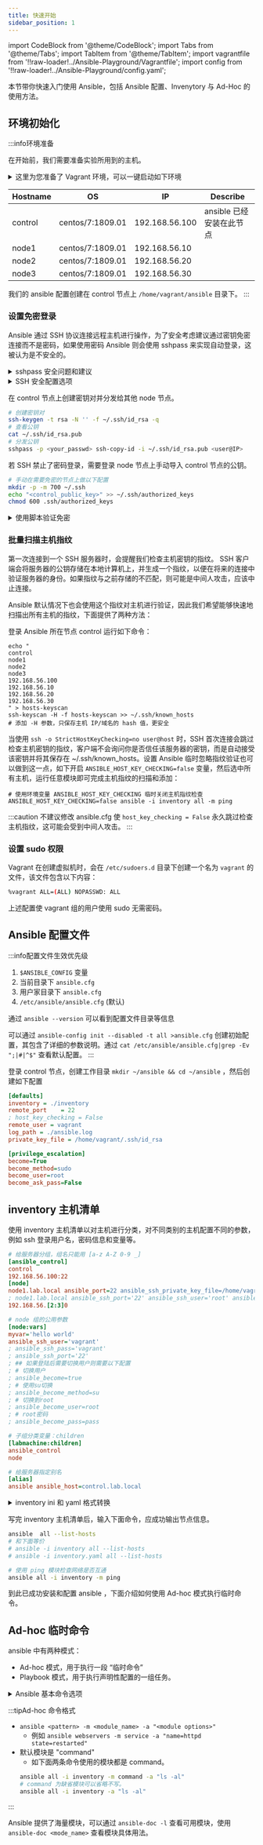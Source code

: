 ```yaml
---
title: 快速开始
sidebar_position: 1
---
```

import CodeBlock from '@theme/CodeBlock';
import Tabs from '@theme/Tabs';
import TabItem from '@theme/TabItem';
import vagrantfile from '!!raw-loader!../Ansible-Playground/Vagrantfile';
import config from '!!raw-loader!../Ansible-Playground/config.yaml';

本节带你快速入门使用 Ansible，包括 Ansible 配置、Invenytory 与 Ad-Hoc 的使用方法。

## 环境初始化

:::info环境准备

在开始前，我们需要准备实验所用到的主机。
<details>
<summary>这里为您准备了 Vagrant 环境，可以一键启动如下环境</summary>

在**新建目录**中创建如下 `config.yaml` 和 `Vagrantfile` 文件，然后**在此目录中**执行 `vagrant up` 即可启动练习环境。关于 Vagrant 更多使用方法详见：[Vagrant](/docs/Infrastructure%20as%20Code/Vagrant/)

启动后使用 `vagrant ssh <host_name>` 登录到对环境的各个节点进行初步检查：

输入 `hostname && hostname -d && hostname -f` 分别检查主机名、主机域和FQDN。

输入 `cat /etc/hosts` 检查 Hosts 配置是否正确。

  [**Vagrant 环境配置文件：**](https://github.com/SJFCS/cloudnative.love/tree/main/docs/07-Infrastructure%20as%20Code/Ansible/Ansible-Playground)
  <Tabs>
  <TabItem value="config.yaml">
  <CodeBlock language="yaml" title="config.yaml">{config}</CodeBlock>
  </TabItem>
  <TabItem value="Vagrantfile">
  <CodeBlock language="ruby" title="Vagrantfile">{vagrantfile}</CodeBlock>
  </TabItem>
  </Tabs>
</details>

| Hostname | OS               | IP             | Describe                 |
| -------- | ---------------- | -------------- | ------------------------ |
| control  | centos/7:1809.01 | 192.168.56.100 | ansible 已经安装在此节点 |
| node1    | centos/7:1809.01 | 192.168.56.10  |                          |
| node2    | centos/7:1809.01 | 192.168.56.20  |                          |
| node3    | centos/7:1809.01 | 192.168.56.30  |                          |

我们的 ansible 配置创建在 control 节点上 `/home/vagrant/ansible` 目录下。
:::

### 设置免密登录

Ansible 通过 SSH 协议连接远程主机进行操作，为了安全考虑建议通过密钥免密连接而不是密码，如果使用密码 Ansible 则会使用 sshpass 来实现自动登录，这被认为是不安全的。

<details style={{backgroundColor: 'rgb(255, 248, 230)', border: '1px solid rgb(230, 167, 0)'}}>
<summary>sshpass 安全问题和建议</summary>

:::caution
sshpass 存在以下安全问题：
- 密码以明文形式传递，在查看 sshpass 进程时，可能会获取到密码。这是因为在某些系统中，命令行参数会被保存在进程的环境变量中，因此密码可能会被保存在 sshpass 进程的环境变量中。
- 当手动运行 sshpass 时密码存储在命令行历史记录中，可能会被其他用户（如管理员）查看。

如果非要使用密码建议：
- 不要直接将密码明文写在 inventory 中，请将密码作为外置变量引入并使用 vault 来加密。
- 在手动运行 sshpass 命令时，使用 -e 选项来禁用密码在环境变量中的传递。
- 限制 sshpass 进程的访问权限，避免不必要的特权用户访问进程，从而减少密码泄露的风险。
:::

</details>

<details>
<summary>SSH 安全配置选项</summary>

:::info
大量的远程主机都使用同一个密码提供 ssh 远程登录是很不安全的，一般都建议所有主机都只开启私钥登录，禁用密码登录。相关配置在主机的 `/etc/ssh/sshd_config` 中。
:::
</details>

在 control 节点上创建密钥对并分发给其他 node 节点。
```bash
# 创建密钥对
ssh-keygen -t rsa -N '' -f ~/.ssh/id_rsa -q
# 查看公钥
cat ~/.ssh/id_rsa.pub  
# 分发公钥
sshpass -p <your_passwd> ssh-copy-id -i ~/.ssh/id_rsa.pub <user@IP>
```

若 SSH 禁止了密码登录，需要登录 node 节点上手动导入 control 节点的公钥。
```bash
# 手动在需要免密的节点上做以下配置
mkdir -p -m 700 ~/.ssh
echo "<control_public_key>" >> ~/.ssh/authorized_keys
chmod 600 .ssh/authorized_keys
```


<details>
<summary>使用脚本验证免密</summary>

使用前请确保已扫描并添加主机指纹。

```bash
#!/bin/bash
user=vagrant
StrictHostKeyChecking=yes

# 自动从 hosts 中设置 hosts 变量
# hosts=($(awk '$0 !~ /^#/ {for(i=1;i<=NF;i++) if ($i !~ /localhost/) print $i}' /etc/hosts))
# echo ${hosts[@]}
hosts=(
control
node1
node2
node3
control.lab.local
node1.lab.local
node2.lab.local
node3.lab.local
192.168.56.100
192.168.56.10
192.168.56.20
192.168.56.30
)

printf "%-70s %-15s %-50s\n" "Node" "Status" "Describe"

for host in "${hosts[@]}"; do
  describe=$(ssh -o BatchMode=yes -o StrictHostKeyChecking=${StrictHostKeyChecking} ${user}@${host} "echo Logged in to $host without password" 2>&1)
  if [ $? -eq 0 ]; then
    printf "%-70s \033[32m%-15s\033[0m %-50s\n" "$host" "yes" "$describe"
  else
    printf "%-70s \033[31m%-15s\033[0m %-50s\n" "$host" "no" "$describe"
  fi
done
```

若失败则可能是你没有添加主机指纹，请看下一节 **'批量扫描主机指纹'**

或者修改脚本使 `StrictHostKeyChecking=no` ，此时 SSH 首次连接会跳过检查主机密钥的指纹，客户端不会询问你是否信任该服务器的密钥，而是自动接受该密钥并将其保存在 ~/.ssh/known_hosts。

</details>

### 批量扫描主机指纹

第一次连接到一个 SSH 服务器时，会提醒我们检查主机密钥的指纹。 SSH 客户端会将服务器的公钥存储在本地计算机上，并生成一个指纹，以便在将来的连接中验证服务器的身份。如果指纹与之前存储的不匹配，则可能是中间人攻击，应该中止连接。

Ansible 默认情况下也会使用这个指纹对主机进行验证，因此我们希望能够快速地扫描出所有主机的指纹，下面提供了两种方法：

<Tabs>
<TabItem value="ssh-keyscan 扫描添加主机指纹">

登录 Ansible 所在节点 control 运行如下命令：
```shell
echo "
control
node1
node2
node3
192.168.56.100
192.168.56.10
192.168.56.20
192.168.56.30
" > hosts-keyscan
ssh-keyscan -H -f hosts-keyscan >> ~/.ssh/known_hosts
# 添加 -H 参数，只保存主机 IP/域名的 hash 值，更安全
```

</TabItem>
<TabItem value="临时忽略指纹验证，实现批量添加指纹">

当使用 `ssh -o StrictHostKeyChecking=no user@host` 时，SSH 首次连接会跳过检查主机密钥的指纹，客户端不会询问你是否信任该服务器的密钥，而是自动接受该密钥并将其保存在 ~/.ssh/known_hosts。设置 Ansible 临时忽略指纹验证也可以做到这一点，如下开启 `ANSIBLE_HOST_KEY_CHECKING=false` 变量，然后选中所有主机，运行任意模块即可完成主机指纹的扫描和添加：

```shell
# 使用环境变量 ANSIBLE_HOST_KEY_CHECKING 临时关闭主机指纹检查
ANSIBLE_HOST_KEY_CHECKING=false ansible -i inventory all -m ping
```

</TabItem>
</Tabs>

:::caution
不建议修改 ansible.cfg 使 `host_key_checking = False` 永久跳过检查主机指纹，这可能会受到中间人攻击。
:::

### 设置 sudo 权限
Vagrant 在创建虚拟机时，会在 `/etc/sudoers.d` 目录下创建一个名为 `vagrant` 的文件，该文件包含以下内容：
```bash title="sudo cat /etc/sudoers.d/vagrant"
%vagrant ALL=(ALL) NOPASSWD: ALL
```
上述配置使 vagrant 组的用户使用 sudo 无需密码。
## Ansible 配置文件

:::info配置文件生效优先级
1. `$ANSIBLE_CONFIG` 变量
2. 当前目录下 `ansible.cfg`
3. 用户家目录下 `ansible.cfg`
4. `/etc/ansible/ansible.cfg` (默认)

通过 `ansible --version` 可以看到配置文件目录等信息

可以通过 `ansible-config init --disabled -t all >ansible.cfg` 创建初始配置，其包含了详细的参数说明。通过 `cat /etc/ansible/ansible.cfg|grep -Ev ";|#|^$"` 查看默认配置。
:::

登录 control 节点，创建工作目录 `mkdir ~/ansible && cd ~/ansible` ，然后创建如下配置

```ini title="/home/vagrant/ansible/ansible.cfg"
[defaults]
inventory = ./inventory       
remote_port    = 22
; host_key_checking = False
remote_user = vagrant
log_path = ./ansible.log
private_key_file = /home/vagrant/.ssh/id_rsa

[privilege_escalation]
become=True
become_method=sudo
become_user=root
become_ask_pass=False
```

## inventory 主机清单

使用 inventory 主机清单以对主机进行分类，对不同类别的主机配置不同的参数，例如 ssh 登录用户名，密码信息和变量等。

```ini title="/home/vagrant/ansible/inventory"
# 给服务器分组，组名只能用 [a-z A-Z 0-9 _]
[ansible_control]
control
192.168.56.100:22 
[node]
node1.lab.local ansible_port=22 ansible_ssh_private_key_file=/home/vagrant/.ssh/id_rsa
; node1.lab.local ansible_ssh_port='22' ansible_ssh_user='root' ansible_ssh_pass='passwd' 
192.168.56.[2:3]0

# node 组的公用参数
[node:vars]
myvar='hello world'
ansible_ssh_user='vagrant'
; ansible_ssh_pass='vagrant'
; ansible_ssh_port='22'
; ## 如果登陆后需要切换用户则需要以下配置
; # 切换用户
; ansible_become=true
; # 使用su切换
; ansible_become_method=su
; # 切换到root
; ansible_become_user=root
; # root密码
; ansible_become_pass=pass

# 子组分类变量：children
[labmachine:children]
ansible_control
node

# 给服务器指定别名
[alias]
ansible ansible_host=control.lab.local 
```
<details style={{backgroundColor: '#e9f5e7', border: '1px solid rgb(0, 148, 0)'}}>
<summary>inventory ini 和 yaml 格式转换</summary>

:::tip
inventory 主机清单支持 ini 和 yaml 格式。

可以使用以下命令将上述 inventory 从 ini 格式转换到 yaml 格式：

```bash
ansible-inventory --list -i inventory --yaml > inventory.yaml
```
输出 inventory.yaml 内容如下
```yaml title="inventory.yaml"
all:
  children:
    alias:
      hosts:
        ansible:
          ansible_host: control.lab.local
    labmachine:
      children:
        ansible_control:
          hosts:
            192.168.56.100:
              ansible_port: 22
            control: {}
        node:
          hosts:
            192.168.56.20:
              ansible_ssh_user: vagrant
              myvar: hello world
            192.168.56.30:
              ansible_ssh_user: vagrant
              myvar: hello world
            node1.lab.local:
              ansible_port: 22
              ansible_ssh_private_key_file: /home/vagrant/.ssh/id_rsa
              ansible_ssh_user: vagrant
              myvar: hello world
    ungrouped: {}
```
:::

</details>

写完 inventory 主机清单后，输入下面命令，应成功输出节点信息。
```bash
ansible  all --list-hosts
# 和下面等价
# ansible -i inventory all --list-hosts
# ansible -i inventory.yaml all --list-hosts

# 使用 ping 模块检查网络是否互通
ansible all -i inventory -m ping
```

到此已成功安装和配置 ansible ，下面介绍如何使用 Ad-hoc 模式执行临时命令。

## Ad-hoc 临时命令
ansible 中有两种模式：
- Ad-hoc 模式，用于执行一段 “临时命令”
- Playbook 模式，用于执行声明性配置的一组任务。

<details>
<summary>Ansible 基本命令选项</summary>

```bash
ansible <host-pattern> [options]
--version	#显示ansible版本信息
-i			#指定主机清单文件路径，默认是在/etc/ansible/hosts
-m			#指定模块名称，默认使用command模块
-a			#指定模块参数
-e			#指定变量
-f			#指定并发数，默认5
-C			#模拟测试，不会真正执行
-D			#显示这些文件的差异。常与-C一起使用
--syntax	#语法检查
--list-hosts #列出主机清单
-k			#提示输入ssh密码，而不是用ssh的密钥认证
-T			#执行命令的超时时间
```
</details>

:::tipAd-hoc 命令格式
- `ansible <pattern> -m <module_name> -a "<module options>"`
  - 例如 `ansible webservers -m service -a "name=httpd state=restarted"`
- 默认模块是 "command"
  - 如下面两条命令使用的模块都是 command。
  ```bash
  ansible all -i inventory -m command -a "ls -al"
  # command 为缺省模块可以省略不写。
  ansible all -i inventory -a "ls -al"
  ``` 
:::

Ansible 提供了海量模块，可以通过 `ansible-doc -l` 查看可用模块，使用 `ansible-doc <mode_name>` 查看模块具体用法。
